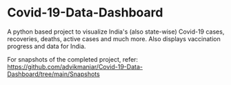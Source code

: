 # Covid-19-Data-Dashboard
A python based project to visualize India's (also state-wise) Covid-19 cases, recoveries, deaths, active cases and much more. Also displays vaccination progress and data for  India.

For snapshots of the completed project, refer: <https://github.com/advikmaniar/Covid-19-Data-Dashboard/tree/main/Snapshots>
